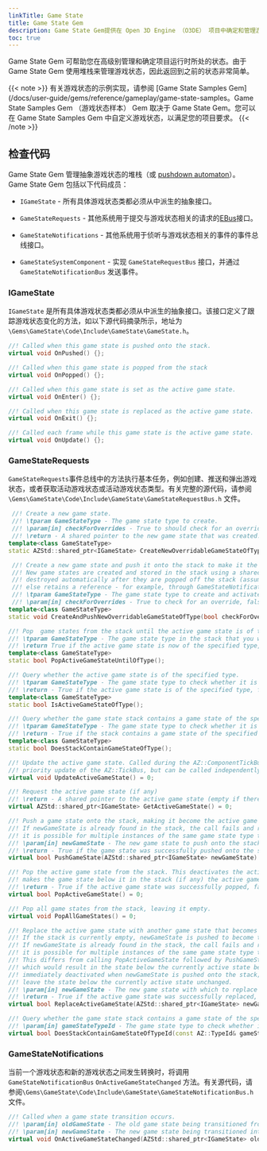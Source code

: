 ```yaml
---
linkTitle: Game State
title: Game State Gem
description: Game State Gem提供在 Open 3D Engine （O3DE） 项目中确定和管理游戏状态的功能。
toc: true
---
```


Game State Gem 可帮助您在高级别管理和确定项目运行时所处的状态。由于 Game State Gem 使用堆栈来管理游戏状态，因此返回到之前的状态非常简单。

{{< note >}}
有关游戏状态的示例实现，请参阅 [Game State Samples Gem](/docs/user-guide/gems/reference/gameplay/game-state-samples。Game State Samples Gem （游戏状态样本） Gem 取决于 Game State Gem。您可以在 Game State Samples Gem 中自定义游戏状态，以满足您的项目要求。
{{< /note >}}

## 检查代码

Game State Gem 管理抽象游戏状态的堆栈（或 [pushdown automaton](https://en.wikipedia.org/wiki/Pushdown_automaton)）。Game State Gem 包括以下代码成员：

* `IGameState` - 所有具体游戏状态类都必须从中派生的抽象接口。

* `GameStateRequests` - 其他系统用于提交与游戏状态相关的请求的[EBus](/docs/user-guide/programming/messaging/ebus/)接口。

* `GameStateNotifications` - 其他系统用于侦听与游戏状态相关的事件的事件总线接口。

* `GameStateSystemComponent` - 实现 `GameStateRequestBus` 接口，并通过 `GameStateNotificationBus` 发送事件。

### IGameState

`IGameState` 是所有具体游戏状态类都必须从中派生的抽象接口。该接口定义了跟踪游戏状态变化的方法，如以下源代码摘录所示，地址为 `\Gems\GameState\Code\Include\GameState\GameState.h`。

```c++
//! Called when this game state is pushed onto the stack.
virtual void OnPushed() {};

//! Called when this game state is popped from the stack
virtual void OnPopped() {};

//! Called when this game state is set as the active game state.
virtual void OnEnter() {};

//! Called when this game state is replaced as the active game state.
virtual void OnExit() {};

//! Called each frame while this game state is the active game state.
virtual void OnUpdate() {};
```

### GameStateRequests

`GameStateRequests`事件总线中的方法执行基本任务，例如创建、推送和弹出游戏状态，或者获取活动游戏状态或活动游戏状态类型。有关完整的源代码，请参阅 `\Gems\GameState\Code\Include\GameState\GameStateRequestBus.h` 文件。

```c++
 //! Create a new game state.
 //! \tparam GameStateType - The game state type to create.
 //! \param[in] checkForOverrides - True to should check for an override, false otherwise.
 //! \return - A shared pointer to the new game state that was created.
template<class GameStateType>
static AZStd::shared_ptr<IGameState> CreateNewOverridableGameStateOfType(bool checkForOverride = true);

 //! Create a new game state and push it onto the stack to make it the active game state.
 //! New game states are created and stored in the stack using a shared_ptr, so they are
 //! destroyed automatically after they are popped off the stack (assuming that nothing
 //! else retains a reference - for example, through GameStateNotifications::OnActiveGameStateChanged).
 //! \tparam GameStateType - The game state type to create and activate.
 //! \param[in] checkForOverrides - True to check for an override, false otherwise.
template<class GameStateType>
static void CreateAndPushNewOverridableGameStateOfType(bool checkForOverride = true);

//! Pop  game states from the stack until the active game state is of the specified type.
//! \tparam GameStateType - The game state type in the stack that you want to be active.
//! \return True if the active game state is now of the specified type, false otherwise.
template<class GameStateType>
static bool PopActiveGameStateUntilOfType();

//! Query whether the active game state is of the specified type.
//! \tparam GameStateType - The game state type to check whether it is active.
//! \return - True if the active game state is of the specified type, false otherwise.
template<class GameStateType>
static bool IsActiveGameStateOfType();

//! Query whether the game state stack contains a game state of the specified type.
//! \tparam GameStateType - The game state type to check whether it is in the stack.
//! \return - True if the stack contains a game state of the specified type, false otherwise.
template<class GameStateType>
static bool DoesStackContainGameStateOfType();

//! Update the active game state. Called during the AZ::ComponentTickBus::TICK_GAME
//! priority update of the AZ::TickBus, but can be called independently any time if needed.
virtual void UpdateActiveGameState() = 0;

//! Request the active game state (if any)
//! \return - A shared pointer to the active game state (empty if there is none).
virtual AZStd::shared_ptr<IGameState> GetActiveGameState() = 0;

//! Push a game state onto the stack, making it become the active game state.
//! If newGameState is already found in the stack, the call fails and returns false. However,
//! it is possible for multiple instances of the same game state type to occupy the stack.
//! \param[in] newGameState - The new game state to push onto the stack.
//! \return - True if the game state was successfully pushed onto the stack, false otherwise.
virtual bool PushGameState(AZStd::shared_ptr<IGameState> newGameState) = 0;

//! Pop the active game state from the stack. This deactivates the active game state and
//! makes the game state below it in the stack (if any) the active game state again.
//! \return - True if the active game state was successfully popped, false otherwise.
virtual bool PopActiveGameState() = 0;

//! Pop all game states from the stack, leaving it empty.
virtual void PopAllGameStates() = 0;

//! Replace the active game state with another game state that becomes the active state.
//! If the stack is currently empty, newGameState is pushed to become the active state.
//! If newGameState is already found in the stack, the call fails and returns false. However,
//! it is possible for multiple instances of the same game state type to occupy the stack.
//! This differs from calling PopActiveGameState followed by PushGameState(newGameState),
//! which would result in the state below the currently active state being activated then
//! immediately deactivated when newGameState is pushed onto the stack; calling this will
//! leave the state below the currently active state unchanged.
//! \param[in] newGameState - The new game state with which to replace the active game state.
//! \return - True if the active game state was successfully replaced, false otherwise.
virtual bool ReplaceActiveGameState(AZStd::shared_ptr<IGameState> newGameState) = 0;

//! Query whether the game state stack contains a game state of the specified type.
//! \param[in] gameStateTypeId - The game state type to check whether it is in the stack.
virtual bool DoesStackContainGameStateOfTypeId(const AZ::TypeId& gameStateTypeId) = 0;
```

### GameStateNotifications

当前一个游戏状态和新的游戏状态之间发生转换时，将调用`GameStateNotificationBus` `OnActiveGameStateChanged` 方法。有关源代码，请参阅`\Gems\GameState\Code\Include\GameState\GameStateNotificationBus.h`文件。

```c++
//! Called when a game state transition occurs.
//! \param[in] oldGameState - The old game state being transitioned from (can be null).
//! \param[in] newGameState - The new game state being transitioned into (can be null).
virtual void OnActiveGameStateChanged(AZStd::shared_ptr<IGameState> oldGameState, AZStd::shared_ptr<IGameState> newGameState) {}
```
